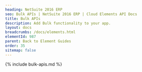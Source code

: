 ```yaml
---
heading: NetSuite 2016 ERP
seo: Bulk APIs | NetSuite 2016 ERP | Cloud Elements API Docs
title: Bulk APIs
description: Add Bulk functionality to your app.
layout: docs
breadcrumbs: /docs/elements.html
elementId: 987
parent: Back to Element Guides
order: 35
sitemap: false
---
```


{% include bulk-apis.md %}

